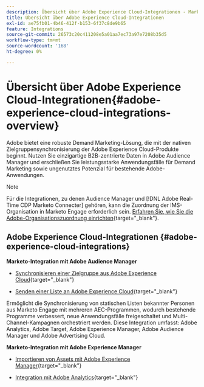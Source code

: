 ```yaml
---
description: Übersicht über Adobe Experience Cloud-Integrationen - Marketo-Dokumente - Produktdokumentation
title: Übersicht über Adobe Experience Cloud-Integrationen
exl-id: ae75fb01-4b46-412f-b153-6f37c8de9b65
feature: Integrations
source-git-commit: 26573c20c411208e5a01aa7ec73a97e7208b35d5
workflow-type: tm+mt
source-wordcount: '168'
ht-degree: 0%

---
```


# Übersicht über Adobe Experience Cloud-Integrationen{#adobe-experience-cloud-integrations-overview}

Adobe bietet eine robuste Demand Marketing-Lösung, die mit der nativen Zielgruppensynchronisierung der Adobe Experience Cloud-Produkte beginnt. Nutzen Sie einzigartige B2B-zentrierte Daten in Adobe Audience Manager und erschließen Sie leistungsstarke Anwendungsfälle für Demand Marketing sowie ungenutztes Potenzial für bestehende Adobe-Anwendungen.

>[!NOTE]
>
>Für die Integrationen, zu denen Audience Manager und [!DNL Adobe Real-Time CDP Marketo Connecter] gehören, kann die Zuordnung der IMS-Organisation in Marketo Engage erforderlich sein. [Erfahren Sie, wie Sie die Adobe-Organisationszuordnung einrichten](/help/marketo/product-docs/adobe-experience-cloud-integrations/set-up-adobe-organization-mapping.md){target="_blank"}.

## Adobe Experience Cloud-Integrationen {#adobe-experience-cloud-integrations}

**Marketo-Integration mit Adobe Audience Manager**

* [Synchronisieren einer Zielgruppe aus Adobe Experience Cloud](/help/marketo/product-docs/adobe-experience-cloud-integrations/sync-an-audience-from-adobe-experience-cloud.md){target="_blank"}

* [Senden einer Liste an Adobe Experience Cloud](/help/marketo/product-docs/core-marketo-concepts/smart-lists-and-static-lists/static-lists/send-a-list-to-adobe-experience-cloud.md){target="_blank"}

Ermöglicht die Synchronisierung von statischen Listen bekannter Personen aus Marketo Engage mit mehreren AEC-Programmen, wodurch bestehende Programme verbessert, neue Anwendungsfälle freigeschaltet und Multi-Channel-Kampagnen orchestriert werden. Diese Integration umfasst: Adobe Analytics, Adobe Target, Adobe Experience Manager, Adobe Audience Manager und Adobe Advertising Cloud.

**Marketo-Integration mit Adobe Experience Manager**

* [Importieren von Assets mit Adobe Experience Manager](/help/marketo/product-docs/adobe-experience-cloud-integrations/importing-assets-with-adobe-experience-manager.md){target="_blank"}

* [Integration mit Adobe Analytics](/help/marketo/product-docs/web-personalization/reporting-for-web-personalization/web-analytics-integrations/integrate-with-adobe-analytics.md){target="_blank"}
